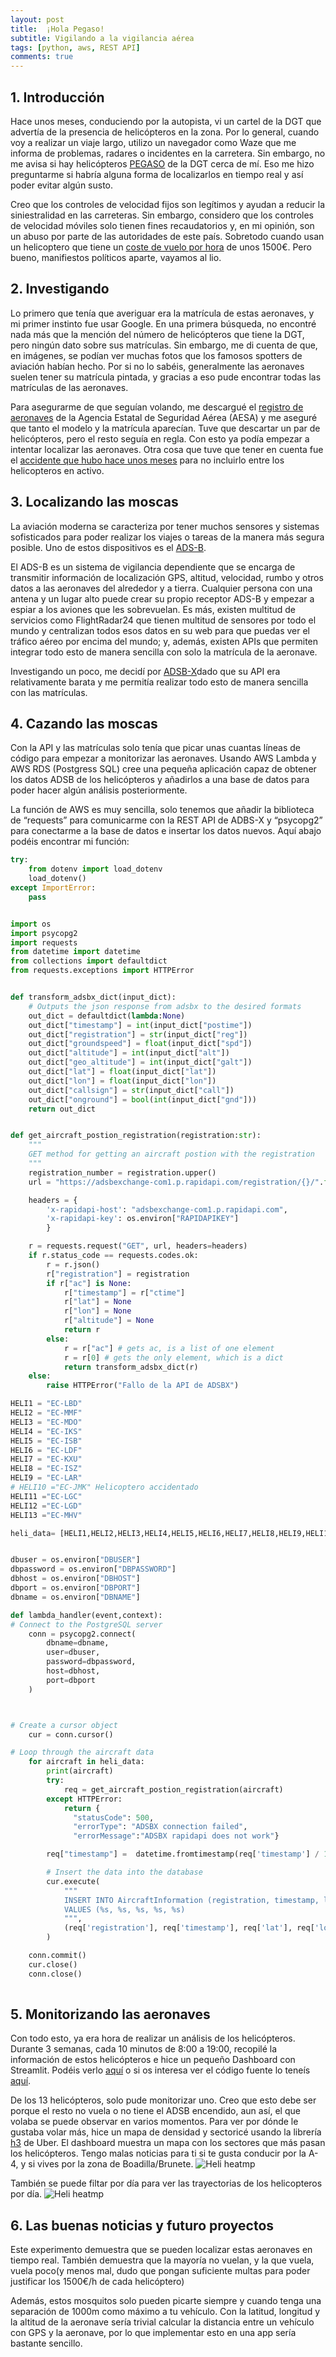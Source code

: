 ```yaml
---
layout: post
title:  ¡Hola Pegaso!
subtitle: Vigilando a la vigilancia aérea
tags: [python, aws, REST API]
comments: true
---
```

## 1. Introducción
Hace unos meses, conduciendo por la autopista, vi un cartel de la DGT que advertía de la presencia de helicópteros en la zona. Por lo general, cuando voy a realizar un viaje largo, utilizo un navegador como Waze que me informa de problemas, radares o incidentes en la carretera. Sin embargo, no me avisa si hay helicópteros [PEGASO](https://www.xataka.com/movilidad/casi-indetectable-supercamara-mx15-asi-funcionan-helicopteros-pegasus-dgt) de la DGT cerca de mí. Eso me hizo preguntarme si habría alguna forma de localizarlos en tiempo real y así poder evitar algún susto.

Creo que los controles de velocidad fijos son legítimos y ayudan a reducir la siniestralidad en las carreteras. Sin embargo, considero que los controles de velocidad móviles solo tienen fines recaudatorios y, en mi opinión, son un abuso por parte de las autoridades de este país. Sobretodo cuando usan un helicoptero que tiene un [coste de vuelo por hora](https://www.autobild.es/noticias/exclusiva-calculan-cuanto-gasta-dgt-cada-ano-helicopteros-pegasus-277887) de unos 1500€.  Pero bueno, manifiestos políticos aparte, vayamos al lio.


## 2. Investigando
Lo primero que tenía que averiguar era la matrícula de estas aeronaves, y mi primer instinto fue usar Google. En una primera búsqueda, no encontré nada más que la mención del número de helicópteros que tiene la DGT, pero ningún dato sobre sus matrículas. Sin embargo, me di cuenta de que, en imágenes, se podían ver muchas fotos que los famosos spotters de aviación habían hecho. Por si no lo sabéis, generalmente las aeronaves suelen tener su matrícula pintada, y gracias a eso pude encontrar todas las matrículas de las aeronaves.

Para asegurarme de que seguían volando, me descargué el [registro de aeronaves](https://www.seguridadaerea.gob.es/sites/default/files/aeronaves_inscritas.pdf) de la Agencia Estatal de Seguridad Aérea (AESA) y me aseguré que tanto el modelo y la matrícula aparecían. Tuve que descartar un par de helicópteros, pero el resto seguía en regla. Con esto ya podía empezar a intentar localizar las aeronaves. Otra cosa que tuve que tener en cuenta fue el [accidente que hubo hace unos meses](https://www.elmundo.es/madrid/2023/03/05/6404e60de4d4d8285b8b45a5.html) para no incluirlo entre los helicopteros en activo. 

## 3. Localizando las moscas
La aviación moderna se caracteriza por tener muchos sensores y sistemas sofisticados para poder realizar los viajes o tareas de la manera más segura posible. Uno de estos dispositivos es el [ADS-B](https://es.wikipedia.org/wiki/Sistema_de_Vigilancia_Dependiente_Autom%C3%A1tica).

El ADS-B es un sistema de vigilancia dependiente que se encarga de transmitir información de localización GPS, altitud, velocidad, rumbo y otros datos a las aeronaves del alrededor y a tierra. Cualquier persona con una antena y un lugar alto puede crear su propio receptor ADS-B y empezar a espiar a los aviones que les sobrevuelan. Es más, existen multitud de servicios como FlightRadar24 que tienen multitud de sensores por todo el mundo y centralizan todos esos datos en su web para que puedas ver el tráfico aéreo por encima del mundo; y, además, existen APIs que permiten integrar todo esto de manera sencilla con solo la matrícula de la aeronave.

Investigando un poco, me decidí por [ADSB-X](https://es.wikipedia.org/wiki/Sistema_de_Vigilancia_Dependiente_Autom%C3%A1tica)dado que su API era relativamente barata y me permitía realizar todo esto de manera sencilla con las matrículas.

## 4. Cazando las moscas
Con la API y las matrículas solo tenía que picar unas cuantas líneas de código para empezar a monitorizar las aeronaves. Usando AWS Lambda y AWS RDS (Postgress SQL) cree una pequeña aplicación capaz de obtener los datos ADSB de los helicópteros y añadirlos a una base de datos para poder hacer algún análisis posteriormente.

La función de AWS es muy sencilla, solo tenemos que añadir la biblioteca de “requests” para comunicarme con la REST API de ADBS-X y “psycopg2” para conectarme a la base de datos e insertar los datos nuevos. Aquí abajo podéis encontrar mi función:
```python
try:
    from dotenv import load_dotenv
    load_dotenv()
except ImportError:
    pass


import os
import psycopg2
import requests
from datetime import datetime
from collections import defaultdict
from requests.exceptions import HTTPError


def transform_adsbx_dict(input_dict):
    # Outputs the json response from adsbx to the desired formats
    out_dict = defaultdict(lambda:None)
    out_dict["timestamp"] = int(input_dict["postime"])
    out_dict["registration"] = str(input_dict["reg"])
    out_dict["groundspeed"] = float(input_dict["spd"])
    out_dict["altitude"] = int(input_dict["alt"])
    out_dict["geo_altitude"] = int(input_dict["galt"])
    out_dict["lat"] = float(input_dict["lat"])
    out_dict["lon"] = float(input_dict["lon"])
    out_dict["callsign"] = str(input_dict["call"])
    out_dict["onground"] = bool(int(input_dict["gnd"]))
    return out_dict


def get_aircraft_postion_registration(registration:str):
    """
    GET method for getting an aircraft postion with the registration  
    """
    registration_number = registration.upper()
    url = "https://adsbexchange-com1.p.rapidapi.com/registration/{}/".format(registration)

    headers = {
        'x-rapidapi-host': "adsbexchange-com1.p.rapidapi.com",
        'x-rapidapi-key': os.environ["RAPIDAPIKEY"]
        }

    r = requests.request("GET", url, headers=headers)
    if r.status_code == requests.codes.ok:
        r = r.json()
        r["registration"] = registration
        if r["ac"] is None:
            r["timestamp"] = r["ctime"]
            r["lat"] = None
            r["lon"] = None
            r["altitude"] = None
            return r
        else:
            r = r["ac"] # gets ac, is a list of one element
            r = r[0] # gets the only element, which is a dict
            return transform_adsbx_dict(r)
    else:
        raise HTTPError("Fallo de la API de ADSBX")

HELI1 = "EC-LBD"
HELI2 = "EC-MMF"
HELI3 = "EC-MDO"
HELI4 = "EC-IKS"
HELI5 = "EC-ISB"
HELI6 = "EC-LDF"
HELI7 = "EC-KXU"
HELI8 = "EC-ISZ"
HELI9 = "EC-LAR"
# HELI10 ="EC-JMK" Helicoptero accidentado 
HELI11 ="EC-LGC"
HELI12 ="EC-LGD"
HELI13 ="EC-MHV"

heli_data= [HELI1,HELI2,HELI3,HELI4,HELI5,HELI6,HELI7,HELI8,HELI9,HELI11,HELI12,HELI13]


dbuser = os.environ["DBUSER"]
dbpassword = os.environ["DBPASSWORD"]
dbhost = os.environ["DBHOST"]
dbport = os.environ["DBPORT"]
dbname = os.environ["DBNAME"]

def lambda_handler(event,context):
# Connect to the PostgreSQL server
    conn = psycopg2.connect(
        dbname=dbname,
        user=dbuser,
        password=dbpassword,
        host=dbhost,
        port=dbport
    )



# Create a cursor object
    cur = conn.cursor()

# Loop through the aircraft data
    for aircraft in heli_data:
        print(aircraft)
        try:
            req = get_aircraft_postion_registration(aircraft)
        except HTTPError:
            return {
              "statusCode": 500,
              "errorType": "ADSBX connection failed",
              "errorMessage":"ADSBX rapidapi does not work"}

        req["timestamp"] =  datetime.fromtimestamp(req['timestamp'] / 1000.0)

        # Insert the data into the database
        cur.execute(
            """
            INSERT INTO AircraftInformation (registration, timestamp, lat, lon, altitude)
            VALUES (%s, %s, %s, %s, %s)
            """,
            (req['registration'], req['timestamp'], req['lat'], req['lon'], req['altitude'])
        )

    conn.commit()
    cur.close()
    conn.close()
    
```

## 5. Monitorizando las aeronaves
Con todo esto, ya era hora de realizar un análisis de los helicópteros. Durante 3 semanas, cada 10 minutos de 8:00 a 19:00, recopilé la información de estos helicópteros e hice un pequeño Dashboard con Streamlit. Podéis verlo [aquí](https://jaimebw-hello-pegaso-heli-dash-w7sdje.streamlit.app/?embed_options=show_padding,light_theme) o si os interesa ver el código fuente lo teneís [aquí](https://github.com/jaimebw/hello_pegaso).

De los 13 helicópteros, solo pude monitorizar uno. Creo que esto debe ser porque el resto no vuela o no tiene el ADSB encendido, aun así, el que volaba se puede observar en varios momentos. Para ver por dónde le gustaba volar más, hice un mapa de densidad y sectoricé usando la librería [h3](https://h3geo.org/) de Uber. El dashboard muestra un mapa con los sectores que más pasan los helicópteros. Tengo malas noticias para ti si te gusta conducir por la A-4, y si vives por la zona de Boadilla/Brunete. 
![Heli heatmp](assets/img/hello_pegaso_post/heatmap.png)

También se puede filtar por día para ver las trayectorias de los helicopteros por día.
![Heli heatmp](assets/img/hello_pegaso_post/trayectory.png)

## 6. Las buenas noticias y futuro proyectos
Este experimento demuestra que se pueden localizar estas aeronaves en tiempo real. También demuestra que la mayoría no vuelan, y la que vuela, vuela poco(y menos mal, dudo que pongan suficiente multas para poder justificar los 1500€/h de cada helicóptero)

Además, estos mosquitos solo pueden picarte siempre y cuando tenga una separación de 1000m como máximo a tu vehículo. Con la latitud, longitud y la altitud de la aeronave sería trivial calcular la distancia entre un vehículo con GPS y la aeronave, por lo que implementar esto en una app sería bastante sencillo. 
